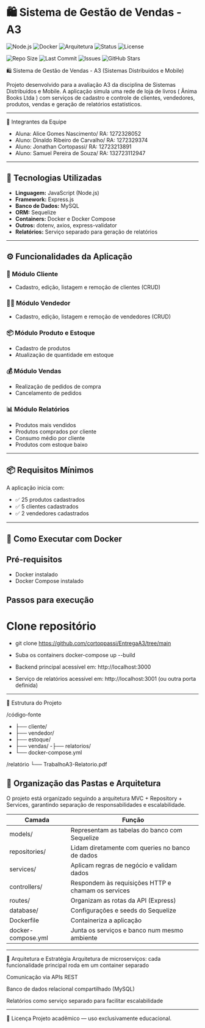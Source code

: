 # 🛍️ Sistema de Gestão de Vendas - A3

![Node.js](https://img.shields.io/badge/Node.js-18.x-brightgreen?logo=node.js)
![Docker](https://img.shields.io/badge/Docker-Ready-blue?logo=docker)
![Arquitetura](https://img.shields.io/badge/Arquitetura-Microservices-informational)
![Status](https://img.shields.io/badge/Status-Em%20Desenvolvimento-yellow)
![License](https://img.shields.io/badge/license-Academic-lightgrey)

![Repo Size](https://img.shields.io/github/repo-size/cortoppassi/EntregaA3)
![Last Commit](https://img.shields.io/github/last-commit/cortoppassi/EntregaA3)
![Issues](https://img.shields.io/github/issues/cortoppassi/EntregaA3)
![GitHub Stars](https://img.shields.io/github/stars/cortoppassi/EntregaA3?style=social)

 
 
 🛍️ Sistema de Gestão de Vendas - A3 (Sistemas Distribuídos e Mobile)

Projeto desenvolvido para a avaliação A3 da disciplina de Sistemas Distribuídos e Mobile. A aplicação simula uma rede de loja de livros ( Ânima Books Ltda ) com serviços de cadastro e controle de clientes, vendedores, produtos, vendas e geração de relatórios estatísticos.

---

 👥 Integrantes da Equipe

- Aluna: Alice Gomes Nascimento/
RA: 1272328052
- Aluno: Dinaldo Ribeiro de Carvalho/
RA: 1272329374
- Aluno: Jonathan Cortopassi/
RA: 12723213891
- Aluno: Samuel Pereira de Souza/
 RA: 132723112947

---

## 🧰 Tecnologias Utilizadas

- **Linguagem:** JavaScript (Node.js)  
- **Framework:** Express.js  
- **Banco de Dados:** MySQL  
- **ORM:** Sequelize  
- **Containers:** Docker e Docker Compose  
- **Outros:** dotenv, axios, express-validator  
- **Relatórios:** Serviço separado para geração de relatórios

---

## ⚙️ Funcionalidades da Aplicação

### 📁 Módulo Cliente
- Cadastro, edição, listagem e remoção de clientes (CRUD)

### 🧑‍💼 Módulo Vendedor
- Cadastro, edição, listagem e remoção de vendedores (CRUD)

### 📦 Módulo Produto e Estoque
- Cadastro de produtos
- Atualização de quantidade em estoque

### 💰 Módulo Vendas
- Realização de pedidos de compra
- Cancelamento de pedidos

### 📊 Módulo Relatórios
- Produtos mais vendidos  
- Produtos comprados por cliente  
- Consumo médio por cliente  
- Produtos com estoque baixo  

---

## 📦 Requisitos Mínimos

A aplicação inicia com:
- ✅ 25 produtos cadastrados  
- ✅ 5 clientes cadastrados  
- ✅ 2 vendedores cadastrados  

---

## 🐳 Como Executar com Docker

## Pré-requisitos
- Docker instalado
- Docker Compose instalado

## Passos para execução


# Clone  repositório
- git clone https://github.com/cortoppassi/EntregaA3/tree/main

- Suba os containers
docker-compose up --build  

- Backend principal acessível em: http://localhost:3000

- Serviço de relatórios acessível em: http://localhost:3001 (ou outra porta definida)
---

🧱 Estrutura do Projeto

 /código-fonte
  - ├── cliente/
 - ├── vendedor/
 - ├── estoque/
 - ├── vendas/
  -├── relatorios/
 - └── docker-compose.yml

/relatório
  └── TrabalhoA3-Relatorio.pdf

## 🔧 Organização das Pastas e Arquitetura

O projeto está organizado seguindo a arquitetura MVC + Repository + Services, garantindo separação de responsabilidades e escalabilidade.

| Camada               | Função                                             |
| -------------------- | -------------------------------------------------- |
| models/              | Representam as tabelas do banco com Sequelize      |
| repositories/        | Lidam diretamente com queries no banco de dados    |
| services/            | Aplicam regras de negócio e validam dados          |
| controllers/         | Respondem às requisições HTTP e chamam os services |
| routes/              | Organizam as rotas da API (Express)                |
| database/            | Configurações e seeds do Sequelize                 |
| Dockerfile           | Containeriza a aplicação                           |
| docker-compose.yml   | Junta os serviços e banco num mesmo ambiente       |

---

🧠 Arquitetura e Estratégia
Arquitetura de microserviços: cada funcionalidade principal roda em um container separado

Comunicação via APIs REST

Banco de dados relacional compartilhado (MySQL)

Relatórios como serviço separado para facilitar escalabilidade

---
📑 Licença
Projeto acadêmico — uso exclusivamente educacional.










